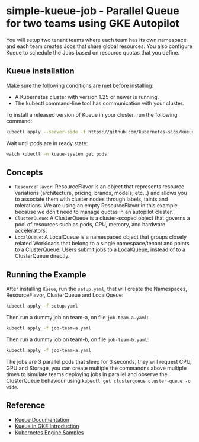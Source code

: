 # simple-kueue-job - Parallel Queue for two teams using GKE Autopilot

You will setup two tenant teams where each team has its own namespace and each team creates Jobs that share global resources. You also configure Kueue to schedule the Jobs based on resource quotas that you define.

## Kueue installation

Make sure the following conditions are met before installing:

- A Kubernetes cluster with version 1.25 or newer is running.
- The kubectl command-line tool has communication with your cluster.

To install a released version of Kueue in your cluster, run the following command:

```bash
kubectl apply --server-side -f https://github.com/kubernetes-sigs/kueue/releases/download/v0.10.1/manifests.yaml
```

Wait until pods are in ready state:

```bash
watch kubectl -n kueue-system get pods
```

## Concepts

- `ResourceFlavor`: ResourceFlavor is an object that represents resource variations (architecture, pricing, brands, models, etc...) and allows you to associate them with cluster nodes through labels, taints and tolerations. We are using an empty ResourceFlavor in this example because we don't need to manage quotas in an autopilot cluster.
- `ClusterQueue`: A ClusterQueue is a cluster-scoped object that governs a pool of resources such as pods, CPU, memory, and hardware accelerators.
- `LocalQueue`: A LocalQueue is a namespaced object that groups closely related Workloads that belong to a single namespace/tenant and points to a ClusterQueue. Users submit jobs to a LocalQueue, instead of to a ClusterQueue directly.

## Running the Example

After installing `Kueue`, run the `setup.yaml`, that will create the Namespaces, ResourceFlavor, ClusterQueue and LocalQueue:

```bash
kubectl apply -f setup.yaml
```

Then run a dummy job on team-a, on file `job-team-a.yaml`:

```bash
kubectl apply -f job-team-a.yaml
```

Then run a dummy job on team-b, on file `job-team-b.yaml`:

```bash
kubectl apply -f job-team-a.yaml
```

The jobs are 3 parallel pods that sleep for 3 seconds, they will request CPU, GPU and Storage, you can create multiple the commandns above multiple times to simulate teams deploying jobs in parallel and observe the ClusterQueue behaviour using `kubectl get clusterqueue cluster-queue -o wide`.

## Reference

- [Kueue Documentation](https://kueue.sigs.k8s.io/docs/)
- [Kueue in GKE Introduction](https://cloud.google.com/kubernetes-engine/docs/tutorials/kueue-intro)
- [Kubernetes Engine Samples](https://github.com/GoogleCloudPlatform/kubernetes-engine-samples)
